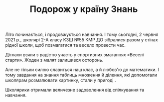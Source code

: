 ﻿---
title: Подорож у країну Знань
---

Літо починається, і продовжується навчання. І тому сьогодні, 2 червня 2021 р., школярі 2-А класу КЗШ №55 КМР ДО зібралися разом у стінах рідної школи, щоб позмагатися та весело провести час.

Дітлахи взяли з радістю участь у спортивних змаганнях «Веселі старти». Жоден з малят залишився осторонь.

Але не тільки силою славиться наш клас, а й любов'ю до математики. І тому завдання на знання таблиць множення й ділення, які допомогали школярам розмалювати картинку, стали у пригоді .

Школярики отримали величезне задоволення від спілкування та навчання.

<slideshow />
